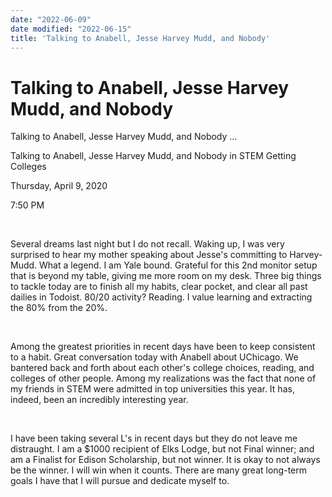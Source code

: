```yaml
---
date: "2022-06-09"
date modified: "2022-06-15"
title: 'Talking to Anabell, Jesse Harvey Mudd, and Nobody'
---
```


# Talking to Anabell, Jesse Harvey Mudd, and Nobody
Talking to Anabell, Jesse Harvey Mudd, and Nobody …

Talking to Anabell, Jesse Harvey Mudd, and Nobody in STEM Getting Colleges

Thursday, April 9, 2020

7:50 PM

 

Several dreams last night but I do not recall. Waking up, I was very surprised to hear my mother speaking about Jesse's committing to Harvey-Mudd. What a legend. I am Yale bound. Grateful for this 2nd monitor setup that is beyond my table, giving me more room on my desk. Three big things to tackle today are to finish all my habits, clear pocket, and clear all past dailies in Todoist. 80/20 activity? Reading. I value learning and extracting the 80% from the 20%.

 

Among the greatest priorities in recent days have been to keep consistent to a habit. Great conversation today with Anabell about UChicago. We bantered back and forth about each other's college choices, reading, and colleges of other people. Among my realizations was the fact that none of my friends in STEM were admitted in top universities this year. It has, indeed, been an incredibly interesting year.

 

I have been taking several L's in recent days but they do not leave me distraught. I am a $1000 recipient of Elks Lodge, but not Final winner; and am a Finalist for Edison Scholarship, but not winner. It is okay to not always be the winner. I will win when it counts. There are many great long-term goals I have that I will pursue and dedicate myself to.
